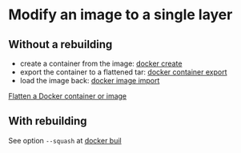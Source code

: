 # Modify an image to a single layer

## Without a rebuilding
- create a container from the image: [docker create](https://docs.docker.com/engine/reference/commandline/create/)
- export the container to a flattened tar: [docker container export](https://docs.docker.com/engine/reference/commandline/export/)  
- load the image back: [docker image import](https://docs.docker.com/engine/reference/commandline/image_import/)  

[Flatten a Docker container or image](https://tuhrig.de/flatten-a-docker-container-or-image/)

## With rebuilding

See option `--squash` at [docker buil](https://docs.docker.com/engine/reference/commandline/build/#options)  
